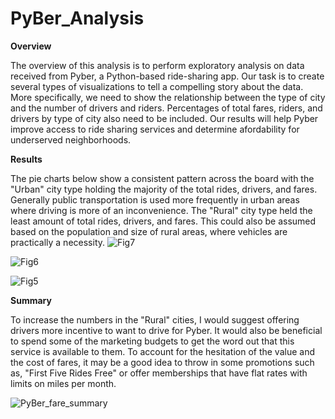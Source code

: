 # PyBer_Analysis


**Overview**

The overview of this analysis is to perform exploratory analysis on data received from Pyber, a Python-based ride-sharing app. Our task is to create several types of visualizations to tell a compelling story about the data. More specifically, we need to show the relationship between the type of city and the number of drivers and riders. Percentages of total fares, riders, and drivers by type of city also need to be included. Our results will help Pyber improve access to ride sharing services and determine afordability for underserved neighborhoods.


**Results**

The pie charts below show a consistent pattern across the board with the "Urban" city type holding the majority of the total rides, drivers, and fares. Generally public transportation is used more frequently in urban areas where driving is more of an inconvenience. The "Rural" city type held the least amount of total rides, drivers, and fares. This could also be assumed based on the population and size of rural areas, where vehicles are practically a necessity.
![Fig7](https://user-images.githubusercontent.com/93399107/151707502-364dac96-9a75-407d-b149-f4e794aa11f5.png)


![Fig6](https://user-images.githubusercontent.com/93399107/151707518-b45669cf-7489-4265-9b4b-c77f8b95c8a6.png)


![Fig5](https://user-images.githubusercontent.com/93399107/151707529-2aaed9b5-cd11-4077-9ea5-3c770fea33a6.png)

**Summary**

To increase the numbers in the "Rural" cities, I would suggest offering drivers more incentive to want to drive for Pyber. It would also be beneficial to spend some of the marketing budgets to get the word out that this service is available to them. To account for the hesitation of the value and the cost of fares, it may be a good idea to throw in some promotions such as, "First Five Rides Free" or offer memberships that have flat rates with limits on miles per month.

![PyBer_fare_summary](https://user-images.githubusercontent.com/93399107/151707652-09823efd-0d60-4c19-a293-250412ec2c2f.png)
